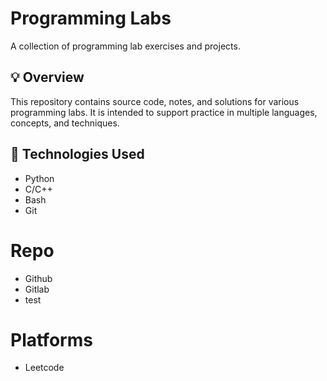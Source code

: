 # Programming Labs

A collection of programming lab exercises and projects.

## 💡 Overview

This repository contains source code, notes, and solutions for various programming labs. It is intended to support practice in multiple languages, concepts, and techniques.

## 🧰 Technologies Used

- Python
- C/C++
- Bash
- Git

# Repo 
- Github
- Gitlab
- test

# Platforms
- Leetcode
